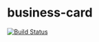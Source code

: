 # business-card
[![Build Status](https://travis-ci.org/perforb/business-card.svg?branch=master)](https://travis-ci.org/perforb/business-card)
